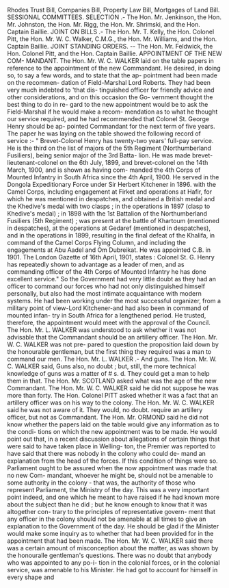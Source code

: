 Rhodes Trust Bill, Companies Bill, Property Law Bill, Mortgages of Land Bill. SESSIONAL COMMITTEES. SELECTION .- The Hon. Mr. Jenkinson, the Hon. Mr. Johnston, the Hon. Mr. Rigg, the Hon. Mr. Shrimski, and the Hon. Captain Baillie. JOINT ON BILLS .- The Hon. Mr. T. Kelly, the Hon. Colonel Pitt, the Hon. Mr. W. C. Walker, C.M.G., the Hon. Mr. Williams, and the Hon. Captain Baillie. JOINT STANDING ORDERS. -- The Hon. Mr. Feldwick, the Hon. Colonel Pitt, and the Hon. Captain Baillie. APPOINTMENT OF THE NEW COM- MANDANT. The Hon. Mr. W. C. WALKER laid on the table papers in reference to the appointment of the new Commandant. He desired, in doing so, to say a few words, and to state that the ap- pointment had been made on the recommen- dation of Field-Marshal Lord Roberts. They had been very much indebted to 'that dis- tinguished officer for friendly advice and other considerations, and on this occasion the Go- vernment thought the best thing to do in re- gard to the new appointment would be to ask the Field-Marshal if he would make a recom- mendation as to what he thought our service required, and he had recommended that Colonel St. George Henry should be ap- pointed Commandant for the next term of five years. The paper he was laying on the table showed the following record of service :- " Brevet-Colonel Henry has twenty-two years' full-pay service. He is the third on the list of majors of the 5th Regiment (Northumberland Fusiliers), being senior major of the 3rd Batta- lion. He was made brevet-lieutenant-colonel on the 6th July, 1899, and brevet-colonel on the 14th March, 1900, and is shown as having com- manded the 4th Corps of Mounted Infantry in South Africa since the 4th April, 1900. He served in the Dongola Expeditionary Force under Sir Herbert Kitchener in 1896. with the Camel Corps, including engagement at Firket and operations at Hafir, for which he was mentioned in despatches, and obtained a British medal and the Khedive's medal with two clasps ; in the operations in 1897 (clasp to Khedive's medal) ; in 1898 with the 1st Battalion of the Northumberland Fusiliers (5th Regiment) ; was present at the battle of Khartoum (mentioned in despatches), at the operations at Gedaref (mentioned in despatches), and in the operations in 1899, resulting in the final defeat of the Khalifa, in command of the Camel Corps Flying Column, and including the engagements at Abu Aadel and Om Dubreikat. He was appointed C.B. in 1901. The London Gazette of 16th April, 1901, states : Colonel St. G. Henry has repeatedly shown to advantage as a leader of men, and as commanding officer of the 4th Corps of Mounted Infantry he has done excellent service." So the Government had very little doubt as they had an officer to command our forces who had not only distinguished himself personally, but also had the most intimate acquaintance with modern systems. He had been working under the most successful organizer, from a military point of view-Lord Kitchener-and had also been in command of mounted infan- try in South Africa for a lengthened period. He trusted, therefore, the appointment would meet with the approval of the Council. The Hon. Mr. L. WALKER was understood to ask whether it was not advisable that the Commandant should be an artillery officer. The Hon. Mr. W. C. WALKER was not pre- pared to question the proposition laid down by the honourable gentleman, but the first thing they required was a man to command our men. The Hon. Mr. L. WALKER .- And guns. The Hon. Mr. W. C. WALKER said, Guns also, no doubt ; but, still, the more technical knowledge of guns was a matter of # s. d. They could get a man to help them in that. The Hon. Mr. SCOTLAND asked what was the age of the new Commandant. The Hon. Mr. W. C. WALKER said he did not suppose he was more than forty. The Hon. Colonel PITT asked whether it was a fact that an artillery officer was on his way to the colony. The Hon. Mr. W. C. WALKER said he was not aware of it. They would, no doubt. require an artillery officer, but not as Commandant. The Hon. Mr. ORMOND said he did not know whether the papers laid on the table would give any information as to the condi- tions on which the new appointment was to be made. He would point out that, in a recent discussion about allegations of certain things that were said to have taken place in Welling- ton, the Premier was reported to have said that there was nobody in the colony who could de- mand an explanation from the head of the forces. If this condition of things were so. Parliament ought to be assured when the now appointment was made that no new Com- mandant, whoever he might be, should not be amenable to some authority in the colony - that was, the authority of those who represent Parliament, the Ministry of the day. This was a very important point indeed, and one which he meant to have raised if he had known more about the subject than he did ; but he know enough to know that it was altogether con- trary to the principles of representative govern- ment that any officer in the colony should not be amenable at all times to give an explanation to the Government of the day. He should be glad if the Minister would make some inquiry as to whether that had been provided for in the appointment that had been made. The Hon. Mr. W. C. WALKER said there was a certain amount of misconception about the matter, as was shown by the honouralle gentleman's questions. There was no doubt that anybody who was appointed to any po-i- tion in the colonial forces, or in the colonial service, was amenable to his Minister. He had got to account for himself in every shape and 